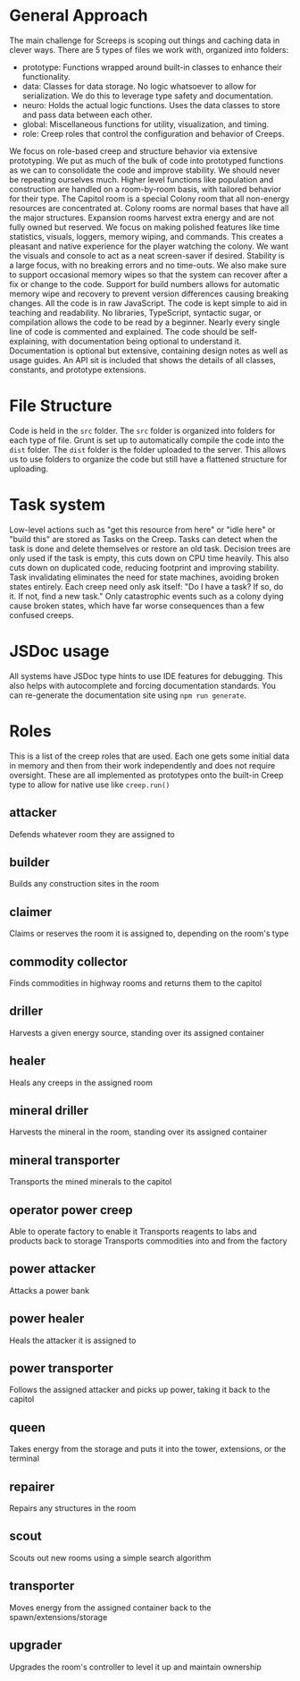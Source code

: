 # General Approach
The main challenge for Screeps is scoping out things and caching data in clever ways.
There are 5 types of files we work with, organized into folders:
- prototype: Functions wrapped around built-in classes to enhance their functionality.
- data: Classes for data storage. No logic whatsoever to allow for serialization. We do this to leverage type safety and documentation.
- neuro: Holds the actual logic functions. Uses the data classes to store and pass data between each other.
- global: Miscellaneous functions for utility, visualization, and timing.
- role: Creep roles that control the configuration and behavior of Creeps.

We focus on role-based creep and structure behavior via extensive prototyping.
We put as much of the bulk of code into prototyped functions as we can to consolidate the code and improve stability.
We should never be repeating ourselves much.
Higher level functions like population and construction are handled on a room-by-room basis, with tailored behavior for
their type.
The Capitol room is a special Colony room that all non-energy resources are concentrated at.
Colony rooms are normal bases that have all the major structures.
Expansion rooms harvest extra energy and are not fully owned but reserved.
We focus on making polished features like time statistics, visuals, loggers, memory wiping, and commands.
This creates a pleasant and native experience for the player watching the colony.
We want the visuals and console to act as a neat screen-saver if desired.
Stability is a large focus, with no breaking errors and no time-outs.
We also make sure to support occasional memory wipes so that the system can recover after a fix or change to the code.
Support for build numbers allows for automatic memory wipe and recovery to prevent version differences causing breaking
changes.
All the code is in raw JavaScript.
The code is kept simple to aid in teaching and readability.
No libraries, TypeScript, syntactic sugar, or compilation allows the code to be read by a beginner.
Nearly every single line of code is commented and explained.
The code should be self-explaining, with documentation being optional to understand it.
Documentation is optional but extensive, containing design notes as well as usage guides.
An API sit is included that shows the details of all classes, constants, and prototype extensions.

# File Structure
Code is held in the `src` folder.
The `src` folder is organized into folders for each type of file.
Grunt is set up to automatically compile the code into the `dist` folder.
The `dist` folder is the folder uploaded to the server.
This allows us to use folders to organize the code but still have a flattened structure for uploading.

# Task system
Low-level actions such as "get this resource from here" or "idle here" or "build this" are stored as Tasks on the Creep.
Tasks can detect when the task is done and delete themselves or restore an old task.
Decision trees are only used if the task is empty, this cuts down on CPU time heavily.
This also cuts down on duplicated code, reducing footprint and improving stability.
Task invalidating eliminates the need for state machines, avoiding broken states entirely.
Each creep need only ask itself: "Do I have a task? If so, do it. If not, find a new task."
Only catastrophic events such as a colony dying cause broken states, which have far worse consequences than a few confused creeps.

# JSDoc usage
All systems have JSDoc type hints to use IDE features for debugging.
This also helps with autocomplete and forcing documentation standards.
You can re-generate the documentation site using `npm run generate`.

# Roles
This is a list of the creep roles that are used.
Each one gets some initial data in memory and then from their work independently and does not require oversight.
These are all implemented as prototypes onto the built-in Creep type to allow for native use like `creep.run()`

## attacker
Defends whatever room they are assigned to

## builder
Builds any construction sites in the room

## claimer
Claims or reserves the room it is assigned to, depending on the room's type

## commodity collector
Finds commodities in highway rooms and returns them to the capitol

## driller
Harvests a given energy source, standing over its assigned container

## healer
Heals any creeps in the assigned room

## mineral driller
Harvests the mineral in the room, standing over its assigned container

## mineral transporter
Transports the mined minerals to the capitol

## operator power creep
Able to operate factory to enable it
Transports reagents to labs and products back to storage
Transports commodities into and from the factory

## power attacker
Attacks a power bank

## power healer
Heals the attacker it is assigned to

## power transporter
Follows the assigned attacker and picks up power, taking it back to the capitol

## queen
Takes energy from the storage and puts it into the tower, extensions, or the terminal

## repairer
Repairs any structures in the room

## scout
Scouts out new rooms using a simple search algorithm

## transporter
Moves energy from the assigned container back to the spawn/extensions/storage

## upgrader
Upgrades the room's controller to level it up and maintain ownership
